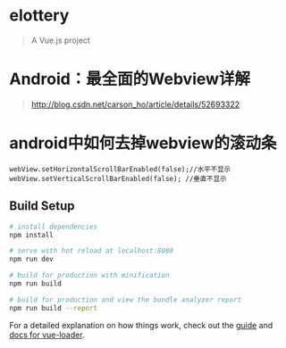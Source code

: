 # elottery

> A Vue.js project

# Android：最全面的Webview详解
> http://blog.csdn.net/carson_ho/article/details/52693322

# android中如何去掉webview的滚动条
```
webView.setHorizontalScrollBarEnabled(false);//水平不显示  
webView.setVerticalScrollBarEnabled(false); //垂直不显示   

```

## Build Setup

``` bash
# install dependencies
npm install

# serve with hot reload at localhost:8080
npm run dev

# build for production with minification
npm run build

# build for production and view the bundle analyzer report
npm run build --report
```

For a detailed explanation on how things work, check out the [guide](http://vuejs-templates.github.io/webpack/) and [docs for vue-loader](http://vuejs.github.io/vue-loader).
